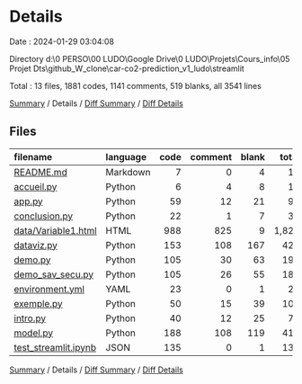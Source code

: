 # Details

Date : 2024-01-29 03:04:08

Directory d:\\0 PERSO\\00 LUDO\\Google Drive\\0 LUDO\\Projets\\Cours_info\\05 Projet Dts\\github_W_clone\\car-co2-prediction_v1_ludo\\streamlit

Total : 13 files,  1881 codes, 1141 comments, 519 blanks, all 3541 lines

[Summary](results.md) / Details / [Diff Summary](diff.md) / [Diff Details](diff-details.md)

## Files
| filename | language | code | comment | blank | total |
| :--- | :--- | ---: | ---: | ---: | ---: |
| [README.md](/README.md) | Markdown | 7 | 0 | 4 | 11 |
| [accueil.py](/accueil.py) | Python | 6 | 4 | 8 | 18 |
| [app.py](/app.py) | Python | 59 | 12 | 21 | 92 |
| [conclusion.py](/conclusion.py) | Python | 22 | 1 | 7 | 30 |
| [data/Variable1.html](/data/Variable1.html) | HTML | 988 | 825 | 9 | 1,822 |
| [dataviz.py](/dataviz.py) | Python | 153 | 108 | 167 | 428 |
| [demo.py](/demo.py) | Python | 105 | 30 | 63 | 198 |
| [demo_sav_secu.py](/demo_sav_secu.py) | Python | 105 | 26 | 55 | 186 |
| [environment.yml](/environment.yml) | YAML | 23 | 0 | 1 | 24 |
| [exemple.py](/exemple.py) | Python | 50 | 15 | 39 | 104 |
| [intro.py](/intro.py) | Python | 40 | 12 | 25 | 77 |
| [model.py](/model.py) | Python | 188 | 108 | 119 | 415 |
| [test_streamlit.ipynb](/test_streamlit.ipynb) | JSON | 135 | 0 | 1 | 136 |

[Summary](results.md) / Details / [Diff Summary](diff.md) / [Diff Details](diff-details.md)